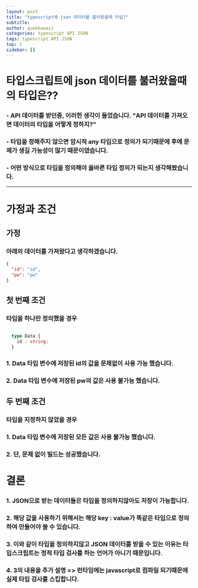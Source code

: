```yaml
---
layout: post
title: "typescript에 json 데이터를 불러왔을때 타입?"
subtitle:
author: quokkawaii
categories: typescript API JSON
tags: typescript API JSON
top: 1
sidebar: []
---
```


# 타입스크립트에 json 데이터를 불러왔을때의 타입은??

### - API 데이터를 받던중, 이러한 생각이 들었습니다. "API 데이터를 가져오면 데이터의 타입을 어떻게 정하지?"

### - 타입을 정해주지 않으면 암시적 any 타입으로 정의가 되기때문에 후에 문제가 생길 가능성이 많기 때문이였습니다.

### - 어떤 방식으로 타입을 정의해야 옳바른 타입 정의가 되는지 생각해봤습니다.

<hr/>

# 가정과 조건

## 가정

### 아래의 데이터를 가져왔다고 생각하겠습니다.

```json
{
  "id": "id",
  "pw": "pw"
}
```

## 첫 번째 조건

### 타입을 하나만 정의했을 경우

```typeScript

  type Data {
    id : string;
  }

```

### 1. Data 타입 변수에 저장된 id의 값을 문제없이 사용 가능 했습니다.

### 2. Data 타입 변수에 저장된 pw의 값은 사용 불가능 했습니다.

## 두 번째 조건

### 타입을 지정하지 않았을 경우

### 1. Data 타입 변수에 저장된 모든 값은 사용 불가능 했습니다.

### 2. 단, 문제 없이 빌드는 성공했습니다.

# 결론

### 1. JSON으로 받는 데이터들은 타입을 정의하지않아도 저장이 가능합니다.

### 2. 해당 값을 사용하기 위해서는 해당 key : value가 똑같은 타입으로 정의하여 만들어야 쓸 수 있습니다.

### 3. 이와 같이 타입을 정의하지않고 JSON 데이터를 받을 수 있는 이유는 타입스크립트는 정적 타입 검사를 하는 언어가 아니기 때문입니다.

### 4. 3의 내용을 추가 설명 => 런타임에는 javascript로 컴파일 되기때문에 실제 타입 검사를 스킵합니다.
